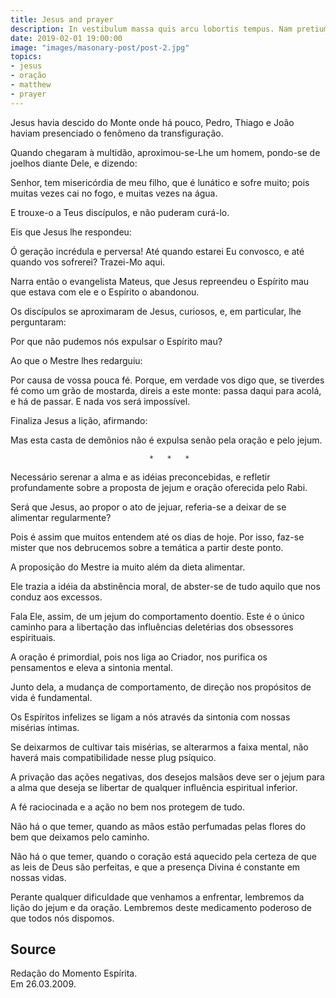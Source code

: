 ```yaml
---
title: Jesus and prayer
description: In vestibulum massa quis arcu lobortis tempus. Nam pretium arcu in odio vulputate luctus.
date: 2019-02-01 19:00:00
image: "images/masonary-post/post-2.jpg"
topics: 
- jesus
- oração
- matthew
- prayer
---
```



Jesus havia descido do Monte onde há pouco, Pedro, Thiago e João haviam
presenciado o fenômeno da transfiguração.

Quando chegaram à multidão, aproximou-se-Lhe um homem, pondo-se de joelhos
diante Dele, e dizendo:

Senhor, tem misericórdia de meu filho, que é lunático e sofre muito; pois
muitas vezes cai no fogo, e muitas vezes na água.

E trouxe-o a Teus discípulos, e não puderam curá-lo.

Eis que Jesus lhe respondeu:

Ó geração incrédula e perversa! Até quando estarei Eu convosco, e até quando
vos sofrerei? Trazei-Mo aqui.

Narra então o evangelista Mateus, que Jesus repreendeu o Espírito mau que
estava com ele e o Espírito o abandonou.

Os discípulos se aproximaram de Jesus, curiosos, e, em particular, lhe
perguntaram:

Por que não pudemos nós expulsar o Espírito mau?

Ao que o Mestre lhes redarguiu:

Por causa de vossa pouca fé. Porque, em verdade vos digo que, se tiverdes fé
como um grão de mostarda, direis a este monte: passa daqui para acolá, e há de
passar. E nada vos será impossível.

Finaliza Jesus a lição, afirmando:

Mas esta casta de demônios não é expulsa senão pela oração e pelo jejum.

                                   *   *   *

Necessário serenar a alma e as idéias preconcebidas, e refletir profundamente
sobre a proposta de jejum e oração oferecida pelo Rabi.

Será que Jesus, ao propor o ato de jejuar, referia-se a deixar de se alimentar
regularmente?

Pois é assim que muitos entendem até os dias de hoje. Por isso, faz-se mister
que nos debrucemos sobre a temática a partir deste ponto.

A proposição do Mestre ia muito além da dieta alimentar.

Ele trazia a idéia da abstinência moral, de abster-se de tudo aquilo que nos
conduz aos excessos.

Fala Ele, assim, de um jejum do comportamento doentio. Este é o único caminho
para a libertação das influências deletérias dos obsessores espirituais.

A oração é primordial, pois nos liga ao Criador, nos purifica os pensamentos e
eleva a sintonia mental.

Junto dela, a mudança de comportamento, de direção nos propósitos de vida é
fundamental.

Os Espíritos infelizes se ligam a nós através da sintonia com nossas misérias
íntimas.

Se deixarmos de cultivar tais misérias, se alterarmos a faixa mental, não
haverá mais compatibilidade nesse plug psíquico.

A privação das ações negativas, dos desejos malsãos deve ser o jejum para a
alma que deseja se libertar de qualquer influência espiritual inferior.

A fé raciocinada e a ação no bem nos protegem de tudo.

Não há o que temer, quando as mãos estão perfumadas pelas flores do bem que
deixamos pelo caminho.

Não há o que temer, quando o coração está aquecido pela certeza de que as leis
de Deus são perfeitas, e que a presença Divina é constante em nossas vidas.

Perante qualquer dificuldade que venhamos a enfrentar, lembremos da lição do
jejum e da oração. Lembremos deste medicamento poderoso de que todos nós
dispomos.

## Source
Redação do Momento Espírita.  
Em 26.03.2009.

